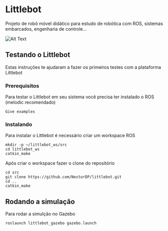 # Littlebot

Projeto de robô móvel didático para estudo de robótica com ROS, sistemas embarcados, engenharia de controle... 


![Alt Text](https://user-images.githubusercontent.com/37759765/64899983-83557400-d664-11e9-9659-fe93a5824e9e.png)

## Testando o Littlebot

Estas instruções te ajudaram a fazer os primeiros testes com a plataforma Littlebot

### Prerequisitos

Para testar o Littlebot em seu sistema você precisa ter instalado o ROS (melodic recomendado)

```
Give examples
```

### Instalando

Para instalar o Littlebot é necessário criar um workspace ROS

```
mkdir -p ~/littlebot_ws/src
cd littlebot_ws
catkin_make
```

Após criar o workspace fazer o clone do repositório

```
cd src
git clone https://github.com/NestorDP/littlebot.git
cd ..
catkin_make
```

## Rodando a simulação 

Para rodar a simulção no Gazebo

```
roslaunch littlebot_gazebo gazebo.launch
```
